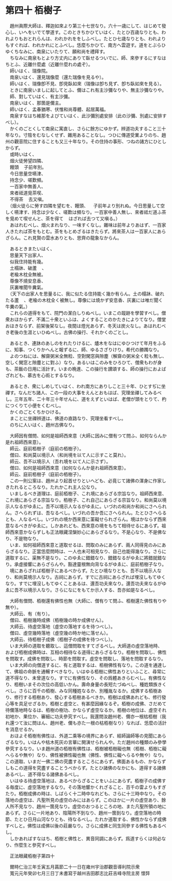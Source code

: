 # 第四十 栢樹子
　趙州眞際大師は、釋迦如來より第三十七世なり。六十一歳にして、はじめて發心し、いへをいでて學道す。このときちかひていはく、たとひ百歳なりとも、われよりもおとれらんは、われかれををしふべし。たとひ七歳なりとも、われよりもすぐれば、われかれにとふべし。恁麼ちかひて、南方へ雲遊す。道をとぶらひゆくちなみに、南泉にいたりて、願和尚を禮拜す。  
　ちなみに南泉もとより方丈内にありて臥せるついでに、師、來參するにすなはちとふ、近離什麼處（近離什麼れの處ぞ）。  
　師いはく、瑞像院。  
　南泉いはく、還見瑞像麼（還た瑞像を見るや）。  
　師いはく、瑞像卽不見、卽見臥如來（瑞像は卽ち見ず、卽ち臥如來を見る）。  
　ときに南泉いましに起してとふ、儞はこれ有主沙彌なりや、無主沙彌なりや。  
　師、對していはく、有主沙彌。  
　南泉いはく、那箇是儞主。  
　師いはく、孟春猶寒、伏惟和尚尊體、起居萬福。  
　南泉すなはち維那をよびていはく、此沙彌別處安排（此の沙彌、別處に安排すべし）。  
　かくのごとくして南泉に寓直し、さらに餘方にゆかず。辨道功夫すること三十年なり。寸陰をむなしくせず、雜用あることなし。つひに傳道受業よりのち、趙州の觀音院に住することも又三十年なり。その住持の事形、つねの諸方にひとしからず。  
　或時いはく、  
　烟火徒勞望四隣、  
　饅頭<img width="16" height="16" src="_c_czhg_.png" border="0">子前年別。  
　今日思量空嚥津、  
　持念少、嗟歎頻。  
　一百家中無善人、  
　來者祗道覓茶喫、  
　不得茶<img width="16" height="16" src="_ciFIf4x.png" border="0">去又嗔。  
　（烟火徒らに勞す四隣を望むを、饅頭、<img width="16" height="16" src="_c_czhg_.png" border="0">子前年より別れぬ。今日思量して空しく嚥津す、持念は少なく、嗟歎は頻なり。一百家中善人無し、來者祗だ道ふ茶を覓めて喫せんと、茶を得て<img width="16" height="16" src="_ciFIf4x.png" border="0">はざれば去つて又嗔る。）  
　あはれむべし、烟火まれなり、一味すくなし。雜味は前年よりあはず、一百家人きたれば茶をもとむ。茶をもとめざるはきたらず。將來茶人は一百家人にあらざらん。これ見賢の雲水ありとも、思齊の龍象なからん。  
  
　あるときまたいはく、  
　思量天下出家人、  
　似我住持能有幾。  
　土榻牀、破蘆<img width="16" height="16" src="_cQoh_Dx.png" border="0">、  
　老楡木枕全無被。  
　尊像不燒安息香、  
　灰裏唯聞牛糞氣。  
　（天下の出家人を思量るに、我に似たる住持能く幾か有らん。土の榻牀、破れたる蘆<img width="16" height="16" src="_cQoh_Dx.png" border="0">、老楡の木枕全く被無し。尊像には燒かず安息香、灰裏には唯だ聞く牛糞の氣。）  
　これらの道得をもて、院門の潔白しりぬべし。いまこの蹤跡を學習󠄁すべし。僧衆おほからず、不滿二十衆といふは、よくすることのかたきによりてなり。僧堂おほきならず、前架後架なし。夜間は燈光あらず、冬天は炭火なし。あはれむべき老後の生涯といひぬべし。古佛の操行、それかくのごとし。  
  
　あるとき、連牀のあしのをれたりけるに、燼木をなはにゆひつけて年月をふるに、知事、つくりかへんと報ずるに、師、ゆるさざりけり。希代の勝躅なり。  
　よのつねには、解齋粥米全無粒、空對閑窓與隙塵（解齋の粥米全く粒も無し、空しく閑窓と隙塵とに對ふ）なり。あるいはこのみをひろひて、僧衆もわが身も、茶飯の日用に活計す。いまの晩進、この操行を讃頌する、師の操行におよばざれども、慕古を心術󠄁とするなり。  
  
　あるとき、衆にしめしていはく、われ南方にありしこと三十年、ひとすぢに坐禪す。なんだち諸人、この一段の大事をえんとおもはば、究理坐禪してみるべし。三年五年、二十年三十年せんに、道をえずといはば、老僧が頭をとりて、杓につくりて小便をくむべし。  
　かくのごとくちかひける。  
　まことに坐禪辨道は、佛道の直路なり、究理坐看すべし。  
　のちに人いはく、趙州古佛なり。  
  
　大師因有僧問、如何是祖師西來意（大師に因みに僧有つて問ふ、如何ならんか是れ祖師西來意）。  
　師云、庭前栢樹子（庭前の栢樹子）。  
　僧曰、和尚莫以境示人（和尚境を以て人に示すこと莫れ）。  
　師云、吾不以境示人（吾れ境を以て人に示さず）。  
　僧曰、如何是祖師西來意（如何ならんか是れ祖師西來意）。  
　師云、庭前栢樹子（庭前の栢樹子）。  
　この一則公案は、趙州より起首せりといへども、必竟じて諸佛の渾身に作家しきたれるところなり。たれかこれ主人公なり。  
　いましるべき道理は、庭前栢樹子、これ境にあらざる宗旨なり。祖師西來意、これ境にあらざる宗旨なり。栢樹子、これ自己にあらざる宗旨なり。和尚莫以境示人なるがゆゑに。吾不以境示人なるがゆゑに。いづれの和尚か和尚にさへられん。さへられずは、吾なるべし。いづれの吾か吾にさへられん。たとひさへらるとも、人なるべし。いづれの境か西來意に罣礙せられざらん。境はかならず西來意なるべきがゆゑに。しかあれども、西來意の境をもちて相待せるにあらず。祖師西來意かならずしも正法眼藏涅槃妙心にあらざるなり。不是心なり、不是佛なり、不是物なり。  
　いま、如何祖師西來意と道取せるは、問取のみにあらず、兩人同得見のみにあらざるなり。正當恁麼問時は、一人也未可相見なり、自己也能得幾なり。さらに道取するに、渠無不是なり。このゆゑに錯錯なり、錯錯なるがゆゑに將錯就錯なり。承虛接響にあらざらんや。豁達靈根無向背なるがゆゑに、庭前栢樹子なり。  
　境にあらざれば栢樹子にあるべからず。たとひ境なりとも、吾不以境示人なり、和尚莫境示人なり。古祠にあらず。すでに古祠にあらざれば埋沒しもてゆくなり。すでに埋沒しもてゆくことあるは、還吾功夫來なり。還吾功夫來なるがゆゑに吾不以境示人なり。さらになにをもてか示人する、吾亦如是なるべし。  
  
　大師有僧問、栢樹還有佛性也無（大師に、僧有りて問ふ、栢樹還た佛性有りや無や）。  
　大師云、有（有り）。  
　僧曰、栢樹幾時成佛（栢樹幾の時か成佛せん）。  
　大師云、待虛空落地（虛空の落地するを待つべし）。  
　僧曰、虛空幾時落地（虛空幾の時か地に落せん）。  
　大師云、待栢樹子成佛（栢樹子の成佛を待つべし）。  
　いま大師の道取を聽取し、這僧問取をすてざるべし。大師道の虛空落地時、および栢樹成佛時は、互相の相待なる道得にあらざるなり。栢樹を問取し、佛性を問取す。成佛を問取し、時節を問取す。虛空を問取し、落地を問取するなり。  
　いま大師の向僧道するに、有と道取するは、栢樹佛性有なり。この道を通達して、佛祖の命脈を通暢すべきなり。いはゆる栢樹に佛性ありといふこと、尋常に道不得なり、未曾道なり。すでに有佛性なり、その爲體あきらむべし。有佛性なり、栢樹いまその次位の高低いかん。壽命身量の長短たづぬべし、種姓類族きくべし。さらに百千の栢樹、みな同種姓なるか、別種胤なるか。成佛する栢樹あり、修行する栢樹あり、發心する栢樹あるべきか。栢樹は成佛あれども、修行發心等を具足せざるか。栢樹と虛空と、有甚麼因緣なるぞ。栢樹の成佛、さだめて待儞落地時なるは、栢樹の樹功、かならず虛空なるか。栢樹の地位は、虛空それ初地か、果位か、審細に功夫參究すべし。我還問汝趙州老、儞亦一根枯栢樹（我れ還つて汝に問はん、趙州老、儞も亦た一根の枯栢樹なり）なれば、恁麼の活計を消息せるか。  
　おほよそ栢樹有佛性は、外道二乘等の境界にあらず、經師論師等の見聞にあらざるなり。いはんや枯木死灰の言華に開演せられんや。ただ趙州の種類のみ參學參究するなり。いま趙州道の栢樹有佛性は、栢樹被栢樹礙也無（栢樹、栢樹に礙へらるや無や）なり、佛性被佛性礙也無（佛性、佛性に礙へらるや無や）なり。この道取、いまだ一佛二佛の究盡するところにあらず。佛面あるもの、かならずしもこの道得を究盡することうべからず。たとひ諸佛のなかにも、道得する諸佛あるべし、道不得なる諸佛あるべし。  
　いはゆる待虛空落地は、あるべからざることをいふにあらず。栢樹子の成佛する毎度に、虛空落地するなり。その落地響かくれざること、百千の雷よりもすぎたり。栢樹成佛の時は、しばらく十二時中なれども、さらに十三時中なり。その落地の虛空は、凡聖所見の虛空のみにはあらず。このほかに一片の虛空あり、餘人所不見なり、趙州一箇見なり。虛空のおつるところの地、また凡聖所領の地にあらず。さらに一片地あり、陰陽所不到なり、趙州一箇到なり。虛空落地の時節、たとひ日月山河なりとも、待なるべし。たれか道取する、佛性かならず成佛すべしと。佛性は成佛以後の莊嚴なり。さらに成佛と同生同參する佛性もあるべし。  
　しかあればすなはち、栢樹と佛性と、異音同調にあらず。爲道すらくは何必なり、作麼生と參究すべし。  
  
　正法眼藏栢樹子第四十  
  
　爾時仁治三年壬寅五月菖節二十一日在雍州宇治郡觀音導利院示衆  
　寬元元年癸卯七月三日丁未書寫于越州吉田郡志比莊吉峰寺院主房 懷弉